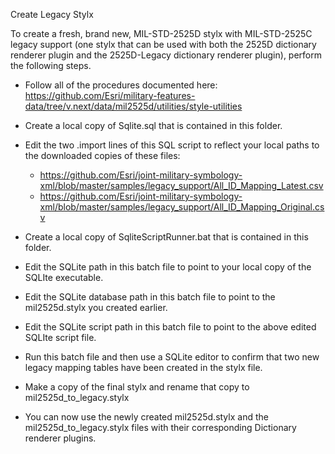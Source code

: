 Create Legacy Stylx

To create a fresh, brand new, MIL-STD-2525D stylx with MIL-STD-2525C legacy support (one stylx that can be used with both the 2525D dictionary renderer plugin and the 2525D-Legacy dictionary renderer plugin), perform the following steps.

* Follow all of the procedures documented here: https://github.com/Esri/military-features-data/tree/v.next/data/mil2525d/utilities/style-utilities
* Create a local copy of Sqlite.sql that is contained in this folder. 
* Edit the two .import lines of this SQL script to reflect your local paths to the downloaded copies of these files: 
	* https://github.com/Esri/joint-military-symbology-xml/blob/master/samples/legacy_support/All_ID_Mapping_Latest.csv
	* https://github.com/Esri/joint-military-symbology-xml/blob/master/samples/legacy_support/All_ID_Mapping_Original.csv
* Create a local copy of SqliteScriptRunner.bat that is contained in this folder. 
* Edit the SQLite path in this batch file to point to your local copy of the SQLIte executable.
* Edit the SQLite database path in this batch file to point to the mil2525d.stylx you created earlier.
* Edit the SQLite script path in this batch file to point to the above edited SQLIte script file.
* Run this batch file and then use a SQLite editor to confirm that two new legacy mapping tables have been created in the stylx file.
* Make a copy of the final stylx and rename that copy to mil2525d_to_legacy.stylx

* You can now use the newly created mil2525d.stylx and the mil2525d_to_legacy.stylx files with their corresponding Dictionary renderer plugins.